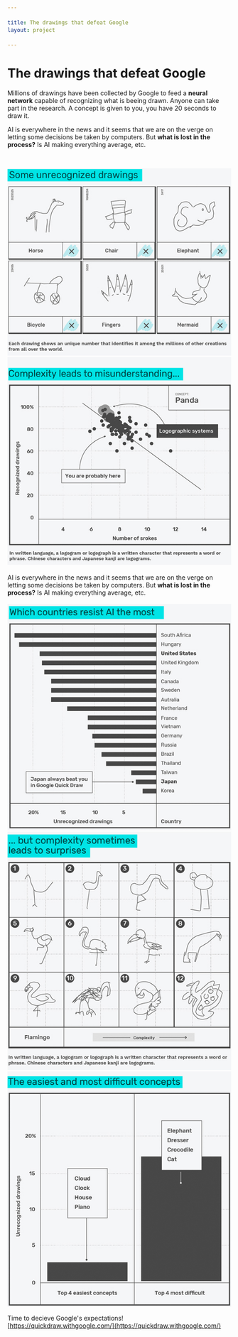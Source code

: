 ```yaml
---

title: The drawings that defeat Google
layout: project

---
```


# The drawings that defeat Google
Millions of drawings have been collected by Google to feed a **neural network** capable of recognizing what is beeing drawn. Anyone can take part in the research. A concept is given to you, you have 20 seconds to draw it.

AI is everywhere in the news and it seems that we are on the verge on letting some decisions be taken by computers. But **what is lost in the process?** Is AI making everything average, etc.
  
<br/>

![](output_G1.jpg)
![](output_G2.jpg)
<br/><br/>AI is everywhere in the news and it seems that we are on the verge on letting some decisions be taken by computers. But **what is lost in the process?** Is AI making everything average, etc.<br/><br/>
![](output_G3.jpg)
![](output_G4.jpg)
![](output_G5.jpg)

Time to decieve Google's expectations!
[https://quickdraw.withgoogle.com/](https://quickdraw.withgoogle.com/)